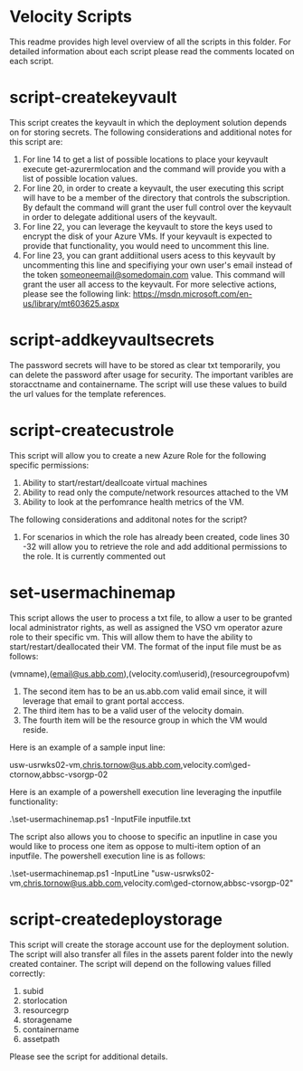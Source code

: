 # Velocity Scripts

This readme provides high level overview of all the scripts in this folder. For detailed information about each script please read the comments located on each script. 

script-createkeyvault
=====================
This script creates the keyvault in which the deployment solution depends on for storing secrets. The following considerations and additional notes for this script are:

1. For line 14 to get a list of possible locations to place your keyvault execute get-azurermlocation and the command will provide you with a list of possible location values. 
2. For line 20, in order to create a keyvault, the user executing this script will have to be a member of the directory that controls the subscription. By default the command will grant the user full control over the keyvault in order to delegate additional users of the keyvault. 
3. For line 22, you can leverage the keyvault to store the keys used to encrypt the disk of your Azure VMs. If your keyvault is expected to provide that functionality, you would need to uncomment this line. 
4. For line 23, you can grant addiitional users acess to this keyvault by uncommenting this line and specifiying your own user's email instead of the token someoneemail@somedomain.com value. This command will grant the user all access to the keyvault. For more selective actions, please see the following link: https://msdn.microsoft.com/en-us/library/mt603625.aspx

script-addkeyvaultsecrets
=========================
The password secrets will have to be stored as clear txt temporarily, you can delete the password after usage for security. The important varibles are storacctname and containername. The script will use these values to build the url values for the template references. 

script-createcustrole
=====================
This script will allow you to create a new Azure Role for the following specific permissions:

1. Ability to start/restart/deallcoate virtual machines
2. Ability to read only the compute/network resources attached to the VM
3. Ability to look at the perfomrance health metrics of the VM. 

The following considerations and additonal notes for the script?

1. For scenarios in which the role has already been created, code lines 30 -32 will allow you to retrieve the role and add additional permissions to the role. It is currently commented out 
 
set-usermachinemap
==================
This script allows the user to process a txt file, to allow a user to be granted local administrator rights, as well as assigned the VSO vm operator azure role to their specific vm. This will allow them to have the ability to start/restart/deallocated their VM. The format of the input file must be as follows:

(vmname),(email@us.abb.com),(velocity.com\userid),(resourcegroupofvm)

1. The second item has to be an us.abb.com valid email since, it will leverage that email to grant portal acccess. 
2. The third item has to be a valid user of the velocity domain. 
3. The fourth item will be the resource group in which the VM would reside. 

Here is an example of a sample input line:

usw-usrwks02-vm,chris.tornow@us.abb.com,velocity.com\ged-ctornow,abbsc-vsorgp-02

Here is an example of a powershell execution line leveraging the inputfile functionality:

.\set-usermachinemap.ps1 -InputFile inputfile.txt

The script also allows you to choose to specific an inputline in case you would like to process one item as oppose to multi-item option of an inputfile. The powershell execution line is as follows:

.\set-usermachinemap.ps1 -InputLine "usw-usrwks02-vm,chris.tornow@us.abb.com,velocity.com\ged-ctornow,abbsc-vsorgp-02"

script-createdeploystorage
==========================
This script will create the storage account use for the deployment solution. The script will also transfer all files in the assets parent folder into the newly created container. The script will depend on the following values filled correctly:

1. subid
2. storlocation
3. resourcegrp
4. storagename
5. containername
6. assetpath

Please see the script for additional details. 


